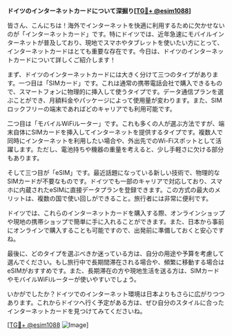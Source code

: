 **ドイツのインターネットカードについて深掘り[[TG💪+ @esim1088](https://t.me/s/esim1088)]**

皆さん、こんにちは！海外でインターネットを快適に利用するために欠かせないのが「インターネットカード」です。特にドイツでは、近年急速にモバイルインターネットが普及しており、現地でスマホやタブレットを使いたい方にとって、インターネットカードはとても重要な存在です。今日は、ドイツのインターネットカードについて詳しくご紹介します！

まず、ドイツのインターネットカードには大きく分けて三つのタイプがあります。一つ目は「SIMカード」です。これは通常の携帯電話会社で購入できるもので、スマートフォンに物理的に挿入して使うタイプです。データ通信プランを選ぶことができ、月額料金やパッケージによって使用量が変わります。また、SIMロックフリーの端末であればどのキャリアでも利用可能です。

二つ目は「モバイルWiFiルーター」です。これも多くの人が選ぶ方法ですが、端末自体にSIMカードを挿入してインターネットを提供するタイプです。複数人で同時にインターネットを利用したい場合や、外出先でのWi-Fiスポットとして活躍します。ただし、電池持ちや機器の重量を考えると、少し手軽さに欠ける部分もあります。

そして三つ目が「eSIM」です。最近話題になっている新しい技術で、物理的なSIMカードが不要なものです。ドイツでも一部のキャリアで対応しており、スマホに内蔵されたeSIMに直接データプランを登録できます。この方式の最大のメリットは、複数の国で使い回しができること。旅行者には非常に便利です。

ドイツでは、これらのインターネットカードを購入する際、オンラインショップや現地の携帯ショップで簡単に手に入れることができます。また、日本から事前にオンラインで購入することも可能ですので、出発前に準備しておくと安心ですね。

最後に、どのタイプを選ぶべきか迷っている方は、自分の用途や予算を考慮して選んでください。もし旅行中で長期間滞在される場合や、頻繁に移動する場合はeSIMがおすすめです。また、長期滞在の方や現地生活を送る方は、SIMカードやモバイルWiFiルーターが使いやすいでしょう。

いかがでしたか？ドイツでのインターネット環境は日本よりもさらに広がりつつあります。これからドイツへ行く予定がある方は、ぜひ自分のスタイルに合ったインターネットカードを見つけてみてくださいね。

[[TG💪+ @esim1088](https://t.me/s/esim1088) ![Image](https://i.postimg.cc/Y0z9fWf4/image.png)]